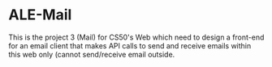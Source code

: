 # ALE-Mail
This is the project 3 (Mail) for CS50's Web which need to design a front-end for an email client that makes API calls to send and receive emails within this web only (cannot send/receive email outside.
